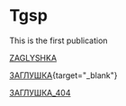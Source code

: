 # Tgsp
This is the first publication

<a href="https://ziogsp.github.io/Tgsp/TestFolder/index.html" target="_blank">ZAGLYSHKA</a>


[ЗАГЛУШКА](https://ziogsp.github.io/Tgsp/TestFolder/index.html){target="_blank"}


[ЗАГЛУШКА_404](https://ziogsp.github.io/Tgsp/TestFolder1/index.html)

